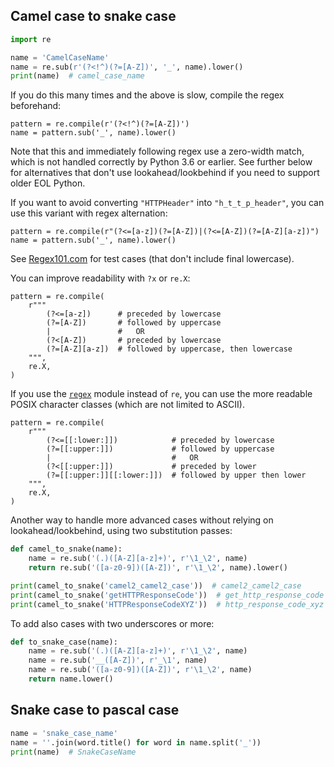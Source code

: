 ## Camel case to snake case

```python
import re

name = 'CamelCaseName'
name = re.sub(r'(?<!^)(?=[A-Z])', '_', name).lower()
print(name)  # camel_case_name
```

If you do this many times and the above is slow, compile the regex beforehand:

```
pattern = re.compile(r'(?<!^)(?=[A-Z])')
name = pattern.sub('_', name).lower()
```

Note that this and immediately following regex use a zero-width match, which is not handled correctly by Python 3.6 or earlier. See further below for alternatives that don't use lookahead/lookbehind if you need to support older EOL Python.

If you want to avoid converting `"HTTPHeader"` into `"h_t_t_p_header"`, you can use this variant with regex alternation:

```
pattern = re.compile(r"(?<=[a-z])(?=[A-Z])|(?<=[A-Z])(?=[A-Z][a-z])")
name = pattern.sub('_', name).lower()
```

See [Regex101.com][2] for test cases (that don't include final lowercase).

You can improve readability with `?x` or `re.X`:

```
pattern = re.compile(
    r"""
        (?<=[a-z])      # preceded by lowercase
        (?=[A-Z])       # followed by uppercase
        |               #   OR
        (?<[A-Z])       # preceded by lowercase
        (?=[A-Z][a-z])  # followed by uppercase, then lowercase
    """,
    re.X,
)
```

If you use the [`regex`][1] module instead of `re`, you can use the more readable POSIX character classes (which are not limited to ASCII).

```
pattern = re.compile(
    r"""
        (?<=[[:lower:]])            # preceded by lowercase
        (?=[[:upper:]])             # followed by uppercase
        |                           #   OR
        (?<[[:upper:]])             # preceded by lower
        (?=[[:upper:]][[:lower:]])  # followed by upper then lower
    """,
    re.X,
)
```

Another way to handle more advanced cases without relying on lookahead/lookbehind, using two substitution passes:

```python
def camel_to_snake(name):
    name = re.sub('(.)([A-Z][a-z]+)', r'\1_\2', name)
    return re.sub('([a-z0-9])([A-Z])', r'\1_\2', name).lower()

print(camel_to_snake('camel2_camel2_case'))  # camel2_camel2_case
print(camel_to_snake('getHTTPResponseCode'))  # get_http_response_code
print(camel_to_snake('HTTPResponseCodeXYZ'))  # http_response_code_xyz
```

To add also cases with two underscores or more:

```python
def to_snake_case(name):
    name = re.sub('(.)([A-Z][a-z]+)', r'\1_\2', name)
    name = re.sub('__([A-Z])', r'_\1', name)
    name = re.sub('([a-z0-9])([A-Z])', r'\1_\2', name)
    return name.lower()
```

## Snake case to pascal case

```python
name = 'snake_case_name'
name = ''.join(word.title() for word in name.split('_'))
print(name)  # SnakeCaseName
```


  [1]: https://pypi.python.org/pypi/regex
  [2]: https://regex101.com/r/XkJuZY/3